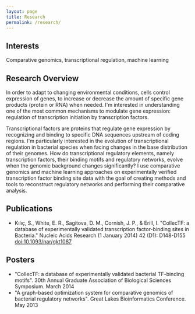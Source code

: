 ```yaml
---
layout: page
title: Research
permalink: /research/
---
```


## Interests

Comparative genomics, transcriptional regulation, machine learning

## Research Overview

In order to adapt to changing environmental conditions, cells control expression
of genes, to increase or decrease the amount of specific gene products (protein
or RNA) when needed. I'm interested in understanding one of the most common
mechanisms to modulate gene expression: regulation of transcription initiation
by transcription factors.

Transcriptional factors are proteins that regulate gene expression by
recognizing and binding to specific DNA sequences upstream of coding
regions. I'm particularly interested in the evolution of transcriptional
regulation in bacterial species when facing changes in the base distribution of
their genomes. How do transcriptional regulatory elements, namely transcription
factors, their binding motifs and regulatory networks, evolve when the genomic
background changes significantly? I use comparative genomics and machine
learning approaches on experimentally verified transcription factor binding site
data with the goal of creating methods and tools to reconstruct regulatory
networks and performing their comparative analysis.

## Publications

- Kılıç, S., White, E. R., Sagitova, D. M., Cornish, J. P., & Erill,
  I. "CollecTF: a database of experimentally validated transcription
  factor-binding sites in Bacteria." Nucleic Acids Research (1 January 2014) 42
  (D1): D148-D155
  [doi:10.1093/nar/gkt1087](http://www.ncbi.nlm.nih.gov/pubmed/24234444)

## Posters

- "CollecTF: a database of experimentally validated bacterial TF-binding
  motifs". 30th Annual Graduate Association of Biological Sciences
  Symposium. March 2014
- "A graph-based optimization system for comparative genomics of bacterial
  regulatory networks". Great Lakes Bioinformatics Conference. May 2013

